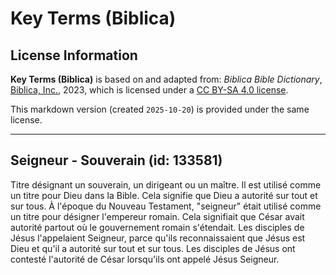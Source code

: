 # Key Terms (Biblica)

## License Information

**Key Terms (Biblica)** is based on and adapted from: _Biblica Bible Dictionary_, [Biblica, Inc.](https://www.biblica.com/), 2023, which is licensed under a [CC BY-SA 4.0 license](https://creativecommons.org/licenses/by-sa/4.0/legalcode.en).

This markdown version (created `2025-10-20`) is provided under the same license.



--------------------------------

## Seigneur - Souverain (id: 133581)

Titre désignant un souverain, un dirigeant ou un maître. Il est utilisé comme un titre pour Dieu dans la Bible. Cela signifie que Dieu a autorité sur tout et sur tous. À l'époque du Nouveau Testament, "seigneur" était utilisé comme un titre pour désigner l'empereur romain. Cela signifiait que César avait autorité partout où le gouvernement romain s'étendait. Les disciples de Jésus l'appelaient Seigneur, parce qu'ils reconnaissaient que Jésus est Dieu et qu'il a autorité sur tout et sur tous. Les disciples de Jésus ont contesté l'autorité de César lorsqu'ils ont appelé Jésus Seigneur.


